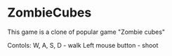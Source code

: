 # ZombieCubes

This game is a clone of popular game "Zombie cubes"

Contols:
W, A, S, D - walk
Left mouse button - shoot
